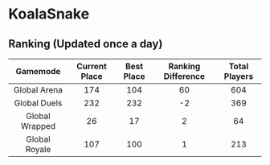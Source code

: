# KoalaSnake

## Ranking (Updated once a day)
| Gamemode | Current Place | Best Place | Ranking Difference | Total Players |
|:--------:|:-------------:|:----------:|:------------------:|:-------------:|
| Global Arena | 174 | 104 | 60 | 604 |
| Global Duels | 232 | 232 | -2 | 369 |
| Global Wrapped | 26 | 17 | 2 | 64 |
| Global Royale | 107 | 100 | 1 | 213 |

